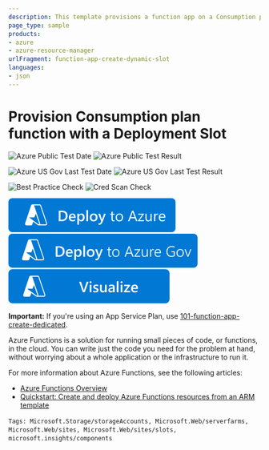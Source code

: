 ```yaml
---
description: This template provisions a function app on a Consumption plan, which is a dynamic hosting plan. The app runs on demand and you're billed per execution, with no standing resource committment. There are other templates available for provisioning on a dedicated hosting plan.
page_type: sample
products:
- azure
- azure-resource-manager
urlFragment: function-app-create-dynamic-slot
languages:
- json
---
```

# Provision Consumption plan function with a Deployment Slot

![Azure Public Test Date](https://azurequickstartsservice.blob.core.windows.net/badges/quickstarts/microsoft.web/function-app-create-dynamic-slot/PublicLastTestDate.svg)
![Azure Public Test Result](https://azurequickstartsservice.blob.core.windows.net/badges/quickstarts/microsoft.web/function-app-create-dynamic-slot/PublicDeployment.svg)

![Azure US Gov Last Test Date](https://azurequickstartsservice.blob.core.windows.net/badges/quickstarts/microsoft.web/function-app-create-dynamic-slot/FairfaxLastTestDate.svg)
![Azure US Gov Last Test Result](https://azurequickstartsservice.blob.core.windows.net/badges/quickstarts/microsoft.web/function-app-create-dynamic-slot/FairfaxDeployment.svg)

![Best Practice Check](https://azurequickstartsservice.blob.core.windows.net/badges/quickstarts/microsoft.web/function-app-create-dynamic-slot/BestPracticeResult.svg)
![Cred Scan Check](https://azurequickstartsservice.blob.core.windows.net/badges/quickstarts/microsoft.web/function-app-create-dynamic-slot/CredScanResult.svg)

[![Deploy To Azure](https://raw.githubusercontent.com/Azure/azure-quickstart-templates/master/1-CONTRIBUTION-GUIDE/images/deploytoazure.svg?sanitize=true)](https://portal.azure.com/#create/Microsoft.Template/uri/https%3A%2F%2Fraw.githubusercontent.com%2FAzure%2Fazure-quickstart-templates%2Fmaster%2Fquickstarts%2Fmicrosoft.web%2Ffunction-app-create-dynamic-slot%2Fazuredeploy.json)
[![Deploy To Azure US Gov](https://raw.githubusercontent.com/Azure/azure-quickstart-templates/master/1-CONTRIBUTION-GUIDE/images/deploytoazuregov.svg?sanitize=true)](https://portal.azure.us/#create/Microsoft.Template/uri/https%3A%2F%2Fraw.githubusercontent.com%2FAzure%2Fazure-quickstart-templates%2Fmaster%2Fquickstarts%2Fmicrosoft.web%2Ffunction-app-create-dynamic-slot%2Fazuredeploy.json)
[![Visualize](https://raw.githubusercontent.com/Azure/azure-quickstart-templates/master/1-CONTRIBUTION-GUIDE/images/visualizebutton.svg?sanitize=true)](http://armviz.io/#/?load=https%3A%2F%2Fraw.githubusercontent.com%2FAzure%2Fazure-quickstart-templates%2Fmaster%2Fquickstarts%2Fmicrosoft.web%2Ffunction-app-create-dynamic-slot%2Fazuredeploy.json)

**Important:** If you're using an App Service Plan, use [101-function-app-create-dedicated](https://github.com/Azure/azure-quickstart-templates/tree/master/101-function-app-create-dedicated).

Azure Functions is a solution for running small pieces of code, or functions, in the cloud. You can write just the code you need for the problem at hand, without worrying about a whole application or the infrastructure to run it.

For more information about Azure Functions, see the following articles:

- [Azure Functions Overview](https://docs.microsoft.com/azure/azure-functions/functions-overview/)
- [Quickstart: Create and deploy Azure Functions resources from an ARM template](https://docs.microsoft.com/azure/azure-functions/functions-create-first-function-resource-manager)

`Tags: Microsoft.Storage/storageAccounts, Microsoft.Web/serverfarms, Microsoft.Web/sites, Microsoft.Web/sites/slots, microsoft.insights/components`
